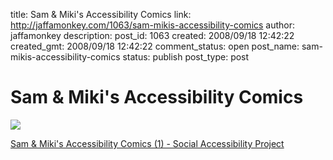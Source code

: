 title: Sam & Miki's Accessibility Comics
link: http://jaffamonkey.com/1063/sam-mikis-accessibility-comics
author: jaffamonkey
description: 
post_id: 1063
created: 2008/09/18 12:42:22
created_gmt: 2008/09/18 12:42:22
comment_status: open
post_name: sam-mikis-accessibility-comics
status: publish
post_type: post

# Sam & Miki's Accessibility Comics

![](http://socialaccessibility.alphaworks.ibm.com/images/comics/altt1.png)  


  
[Sam & Miki's Accessibility Comics (1) - Social Accessibility Project](http://socialaccessibility.alphaworks.ibm.com/en/blog/28)